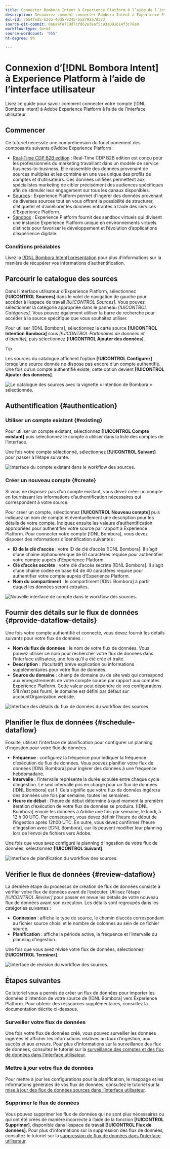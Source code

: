 ```yaml
---
title: Connecter Bombora Intent à Experience Platform à l’aide de l’interface utilisateur
description: Découvrez comment connecter Bombora Intent à Experience Platform
exl-id: 76a4fed5-b2d5-46d5-9245-b52792a7d323
source-git-commit: 0a6a9fe759d71fd62e3eaf5c93a091614f3c76a0
workflow-type: tm+mt
source-wordcount: '955'
ht-degree: 9%

---
```


# Connexion d’[!DNL Bombora Intent] à Experience Platform à l’aide de l’interface utilisateur

Lisez ce guide pour savoir comment connecter votre compte [!DNL Bombora Intent] à Adobe Experience Platform à l’aide de l’interface utilisateur.

## Commencer

Ce tutoriel nécessite une compréhension du fonctionnement des composants suivants d’Adobe Experience Platform : 

* [Real-Time CDP B2B edition](../../../../../rtcdp/b2b-overview.md) : Real-Time CDP B2B edition est conçu pour les professionnels du marketing travaillant dans un modèle de service business-to-business. Elle rassemble des données provenant de sources multiples et les combine en une vue unique des profils de comptes et d’utilisateurs. Ces données unifiées permettent aux spécialistes marketing de cibler précisément des audiences spécifiques afin de stimuler leur engagement sur tous les canaux disponibles.
* [Sources](../../../../home.md) : Experience Platform permet d’ingérer des données provenant de diverses sources tout en vous offrant la possibilité de structurer, d’étiqueter et d’améliorer les données entrantes à l’aide des services d’Experience Platform.
* [Sandbox](../../../../../sandboxes/home.md) : Experience Platform fournit des sandbox virtuels qui divisent une instance Experience Platform unique en environnements virtuels distincts pour favoriser le développement et l’évolution d’applications d’expérience digitale.

### Conditions préalables

Lisez la [[!DNL Bombora Intent] présentation](../../../../connectors/data-partners/bombora.md) pour plus d’informations sur la manière de récupérer vos informations d’authentification.

## Parcourir le catalogue des sources

Dans l’interface utilisateur d’Experience Platform, sélectionnez **[!UICONTROL Sources]** dans le volet de navigation de gauche pour accéder à l’espace de travail *[!UICONTROL Sources]*. Vous pouvez sélectionner la catégorie appropriée dans le panneau *[!UICONTROL Catégories]*. Vous pouvez également utiliser la barre de recherche pour accéder à la source spécifique que vous souhaitez utiliser.

Pour utiliser [!DNL Bombora], sélectionnez la carte source **[!UICONTROL Intention Bombora]** sous *[!UICONTROL Partenaires de données et d’identité]*, puis sélectionnez **[!UICONTROL Ajouter des données]**.

>[!TIP]
>
>Les sources du catalogue affichent l’option **[!UICONTROL Configurer]** lorsqu’une source donnée ne dispose pas encore d’un compte authentifié. Une fois qu’un compte authentifié existe, cette option devient **[!UICONTROL Ajouter des données]**.

![Le catalogue des sources avec la vignette « Intention de Bombora » sélectionnée.](../../../../images/tutorials/create/bombora/catalog.png)

## Authentification {#authentication}

### Utiliser un compte existant {#existing}

Pour utiliser un compte existant, sélectionnez **[!UICONTROL Compte existant]** puis sélectionnez le compte à utiliser dans la liste des comptes de l’interface.

Une fois votre compte sélectionné, sélectionnez **[!UICONTROL Suivant]** pour passer à l’étape suivante.

![Interface du compte existant dans le workflow des sources.](../../../../images/tutorials/create/bombora/existing.png)

### Créer un nouveau compte {#create}

Si vous ne disposez pas d’un compte existant, vous devez créer un compte en fournissant les informations d’authentification nécessaires qui correspondent à votre source.

Pour créer un compte, sélectionnez **[!UICONTROL Nouveau compte]** puis indiquez un nom de compte et éventuellement une description pour les détails de votre compte. Indiquez ensuite les valeurs d’authentification appropriées pour authentifier votre source par rapport à Experience Platform. Pour connecter votre compte [!DNL Bombora], vous devez disposer des informations d’identification suivantes :

* **ID de la clé d’accès** : votre ID de clé d’accès [!DNL Bombora]. Il s’agit d’une chaîne alphanumérique de 61 caractères requise pour authentifier votre compte auprès d’Experience Platform.
* **Clé d’accès secrète** : votre clé d’accès secrète [!DNL Bombora]. Il s’agit d’une chaîne codée en base 64 de 40 caractères requise pour authentifier votre compte auprès d’Experience Platform.
* **Nom du compartiment** : le compartiment [!DNL Bombora] à partir duquel les données seront extraites.

![Nouvelle interface de compte dans le workflow des sources.](../../../../images/tutorials/create/bombora/new.png)

## Fournir des détails sur le flux de données {#provide-dataflow-details}

Une fois votre compte authentifié et connecté, vous devez fournir les détails suivants pour votre flux de données :

* **Nom du flux de données** : le nom de votre flux de données. Vous pouvez utiliser ce nom pour rechercher votre flux de données dans l’interface utilisateur, une fois qu’il a été créé et traité.
* **Description** : (facultatif) brève explication ou informations supplémentaires pour votre flux de données.
* **Source du domaine** : champ de domaine ou de site web qui correspond aux enregistrements de votre compte source par rapport aux comptes Experience Platform. Cette valeur peut dépendre de vos configurations. S’il n’est pas fourni, le domaine est défini par défaut sur accountOrganization.website.

![Interface des détails du flux de données du workflow des sources.](../../../../images/tutorials/create/bombora/dataflow-detail.png)

## Planifier le flux de données {#schedule-dataflow}

Ensuite, utilisez l’interface de planification pour configurer un planning d’ingestion pour votre flux de données.

* **Fréquence** : configurez la fréquence pour indiquer la fréquence d’exécution du flux de données. Vous pouvez planifier votre flux de données [!DNL Bombora] pour ingérer des données à une fréquence hebdomadaire.
* **Intervalle** : l’intervalle représente la durée écoulée entre chaque cycle d’ingestion. Le seul intervalle pris en charge pour un flux de données [!DNL Bombora] est 1. Cela signifie que votre flux de données ingérera des données une fois par semaine, toutes les semaines.
* **Heure de début** : l’heure de début détermine à quel moment la première itération d’exécution de votre flux de données se produira. [!DNL Bombora] envoie les données à Adobe une fois par semaine, le lundi, à 12 h 00 UTC. Par conséquent, vous devez définir l’heure de début de l’ingestion après 12h00 UTC. En outre, vous devez confirmer l’heure d’ingestion avec [!DNL Bombora], car ils peuvent modifier leur planning lors de l’envoi de fichiers vers Adobe.

Une fois que vous avez configuré le planning d’ingestion de votre flux de données, sélectionnez **[!UICONTROL Suivant]**.

![Interface de planification du workflow des sources.](../../../../images/tutorials/create/bombora/scheduling.png)

## Vérifier le flux de données {#review-dataflow}

La dernière étape du processus de création de flux de données consiste à vérifier votre flux de données avant de l’exécuter. Utilisez l’étape *[!UICONTROL Réviser]* pour passer en revue les détails de votre nouveau flux de données avant son exécution. Les détails sont regroupés dans les catégories suivantes :

* **Connexion** : affiche le type de source, le chemin d’accès correspondant au fichier source choisi et le nombre de colonnes au sein de ce fichier source.
* **Planification** : affiche la période active, la fréquence et l’intervalle du planning d’ingestion.

Une fois que vous avez révisé votre flux de données, sélectionnez **[!UICONTROL Terminer]**.

![Interface de révision du workflow des sources.](../../../../images/tutorials/create/bombora/review.png)

## Étapes suivantes

Ce tutoriel vous a permis de créer un flux de données pour importer les données d’intention de votre source de [!DNL Bombora] vers Experience Platform. Pour obtenir des ressources supplémentaires, consultez la documentation décrite ci-dessous.

### Surveiller votre flux de données

Une fois votre flux de données créé, vous pouvez surveiller les données ingérées et afficher les informations relatives au taux d’ingestion, aux succès et aux erreurs. Pour plus d’informations sur la surveillance des flux de données, consultez le tutoriel sur la [surveillance des comptes et des flux de données dans l’interface utilisateur](../../../../../dataflows/ui/monitor-sources.md).

### Mettre à jour votre flux de données

Pour mettre à jour les configurations pour la planification, le mappage et les informations générales de vos flux de données, consultez le tutoriel sur la [mise à jour des flux de données sources dans l’interface utilisateur](../../update-dataflows.md).

### Supprimer le flux de données

Vous pouvez supprimer les flux de données qui ne sont plus nécessaires ou qui ont été créés de manière incorrecte à l’aide de la fonction **[!UICONTROL Supprimer]**, disponible dans l’espace de travail **[!UICONTROL Flux de données]**. Pour plus d’informations sur la suppression des flux de données, consultez le tutoriel sur la [suppression de flux de données dans l’interface utilisateur](../../delete.md).
